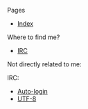 <!DOCTYPE html>
<html>
<head>
<meta charset="UTF-8" />
<!-- <meta http-equiv="refresh" content="60" /> -->
<meta name="description" content="Navigation bar" />
<meta name="author" content="Mikaela Suomalainen" />
<link rel="canonical" href="https://mkaysi.github.io/navbar.html">
<title>Navigation bar</title>
<link rel="stylesheet" type="text/css" href="css.css" />
</head>
<body>

Pages

* <a href="index.real.html" target="right">Index</a>

Where to find me?

<!--
* <a href="pages/on-topic.html" target="right">On-topic sites</a>
-->
<!-- I cannot call IRC as on-topic nor off-topic -->
* <a href="pages/irc.html" target="right">IRC</a>
<!--
* <a href="pages/off-topic.html" target="right">Off-topic sites (Social Media)</a>
-->

Not directly related to me:

IRC:

* <a href="pages/external/identifying.html" target="right">Auto-login</a>
* <a href="pages/external/irc-utf-8.html" target="right">UTF-8</a>

</body>
</html>
<!-- vim : set ft=html -->
